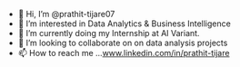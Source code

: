 - 👋 Hi, I’m @prathit-tijare07
- 👀 I’m interested in Data Analytics & Business Intelligence
- 🌱 I’m currently doing my Internship at AI Variant.
- 💞️ I’m looking to collaborate on  on data analysis projects
- 📫 How to reach me ...www.linkedin.com/in/prathit-tijare



<!---
prathit-tijare07/prathit-tijare07 is a ✨ special ✨ repository because its `README.md` (this file) appears on your GitHub profile.
You can click the Preview link to take a look at your changes.
--->
